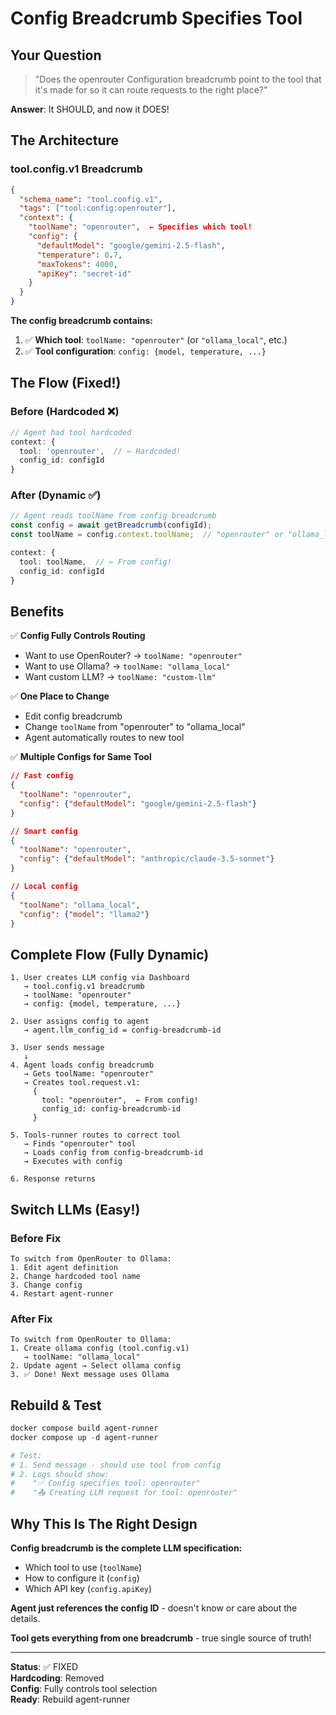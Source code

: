 # Config Breadcrumb Specifies Tool

## Your Question

> "Does the openrouter Configuration breadcrumb point to the tool that it's made for so it can route requests to the right place?"

**Answer**: It SHOULD, and now it DOES!

## The Architecture

### tool.config.v1 Breadcrumb
```json
{
  "schema_name": "tool.config.v1",
  "tags": ["tool:config:openrouter"],
  "context": {
    "toolName": "openrouter",  ← Specifies which tool!
    "config": {
      "defaultModel": "google/gemini-2.5-flash",
      "temperature": 0.7,
      "maxTokens": 4000,
      "apiKey": "secret-id"
    }
  }
}
```

**The config breadcrumb contains:**
1. ✅ **Which tool**: `toolName: "openrouter"` (or `"ollama_local"`, etc.)
2. ✅ **Tool configuration**: `config: {model, temperature, ...}`

## The Flow (Fixed!)

### Before (Hardcoded ❌)
```typescript
// Agent had tool hardcoded
context: {
  tool: 'openrouter',  // ← Hardcoded!
  config_id: configId
}
```

### After (Dynamic ✅)
```typescript
// Agent reads toolName from config breadcrumb
const config = await getBreadcrumb(configId);
const toolName = config.context.toolName;  // "openrouter" or "ollama_local"

context: {
  tool: toolName,  // ← From config!
  config_id: configId
}
```

## Benefits

✅ **Config Fully Controls Routing**
- Want to use OpenRouter? → `toolName: "openrouter"`
- Want to use Ollama? → `toolName: "ollama_local"`
- Want custom LLM? → `toolName: "custom-llm"`

✅ **One Place to Change**
- Edit config breadcrumb
- Change `toolName` from "openrouter" to "ollama_local"
- Agent automatically routes to new tool

✅ **Multiple Configs for Same Tool**
```json
// Fast config
{
  "toolName": "openrouter",
  "config": {"defaultModel": "google/gemini-2.5-flash"}
}

// Smart config
{
  "toolName": "openrouter",
  "config": {"defaultModel": "anthropic/claude-3.5-sonnet"}
}

// Local config
{
  "toolName": "ollama_local",
  "config": {"model": "llama2"}
}
```

## Complete Flow (Fully Dynamic)

```
1. User creates LLM config via Dashboard
   → tool.config.v1 breadcrumb
   → toolName: "openrouter"
   → config: {model, temperature, ...}

2. User assigns config to agent
   → agent.llm_config_id = config-breadcrumb-id

3. User sends message
   ↓
4. Agent loads config breadcrumb
   → Gets toolName: "openrouter"
   → Creates tool.request.v1:
     {
       tool: "openrouter",  ← From config!
       config_id: config-breadcrumb-id
     }

5. Tools-runner routes to correct tool
   → Finds "openrouter" tool
   → Loads config from config-breadcrumb-id
   → Executes with config

6. Response returns
```

## Switch LLMs (Easy!)

### Before Fix
```
To switch from OpenRouter to Ollama:
1. Edit agent definition
2. Change hardcoded tool name
3. Change config
4. Restart agent-runner
```

### After Fix
```
To switch from OpenRouter to Ollama:
1. Create ollama config (tool.config.v1)
   → toolName: "ollama_local"
2. Update agent → Select ollama config
3. ✅ Done! Next message uses Ollama
```

## Rebuild & Test

```powershell
docker compose build agent-runner
docker compose up -d agent-runner

# Test:
# 1. Send message - should use tool from config
# 2. Logs should show:
#    "✅ Config specifies tool: openrouter"
#    "📤 Creating LLM request for tool: openrouter"
```

## Why This Is The Right Design

**Config breadcrumb is the complete LLM specification:**
- Which tool to use (`toolName`)
- How to configure it (`config`)
- Which API key (`config.apiKey`)

**Agent just references the config ID** - doesn't know or care about the details.

**Tool gets everything from one breadcrumb** - true single source of truth!

---

**Status**: ✅ FIXED  
**Hardcoding**: Removed  
**Config**: Fully controls tool selection  
**Ready**: Rebuild agent-runner
